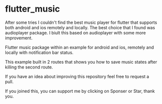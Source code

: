# flutter_music
After some tries I couldn't find the best music player for flutter that supports both android and ios remotely and locally. The best choice that I found was audioplayer package. I biult this based on audioplayer with some more improvement.

Flutter music package within an example for android and ios, remotely and locally with notification bar status.

This example built in 2 routes that shows you how to save music states after killing the second route.

If you have an idea about improving this repository feel free to request a pull.

If you joined this, you can support me by clicking on Sponser or Star, thank you.
